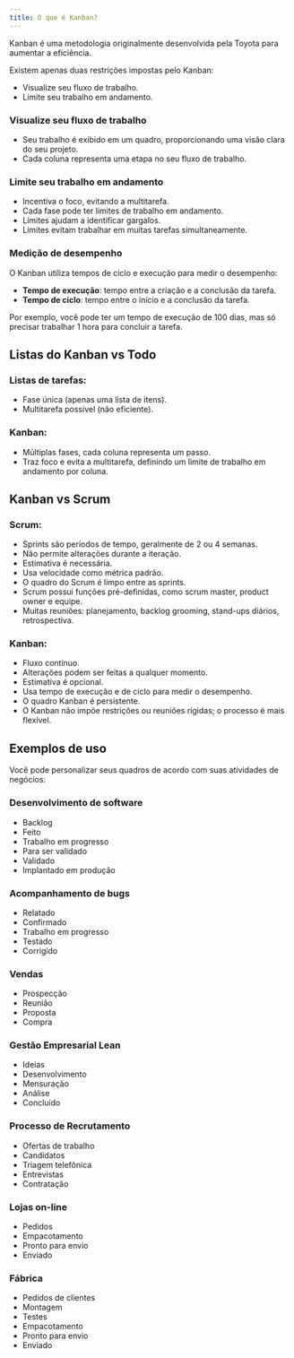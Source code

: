 ```yaml
---
title: O que é Kanban?
---
```


Kanban é uma metodologia originalmente desenvolvida pela Toyota para aumentar a eficiência.

Existem apenas duas restrições impostas pelo Kanban:

-   Visualize seu fluxo de trabalho.
-   Limite seu trabalho em andamento.

### Visualize seu fluxo de trabalho

-   Seu trabalho é exibido em um quadro, proporcionando uma visão clara do seu projeto.
-   Cada coluna representa uma etapa no seu fluxo de trabalho.

### Limite seu trabalho em andamento

-   Incentiva o foco, evitando a multitarefa.
-   Cada fase pode ter limites de trabalho em andamento.
-   Limites ajudam a identificar gargalos.
-   Limites evitam trabalhar em muitas tarefas simultaneamente.

### Medição de desempenho

O Kanban utiliza tempos de ciclo e execução para medir o desempenho:

-   **Tempo de execução**: tempo entre a criação e a conclusão da tarefa.
-   **Tempo de ciclo**: tempo entre o início e a conclusão da tarefa.

Por exemplo, você pode ter um tempo de execução de 100 dias, mas só precisar trabalhar 1 hora para concluir a tarefa.

Listas do Kanban vs Todo
------------------------

### Listas de tarefas:

-   Fase única (apenas uma lista de itens).
-   Multitarefa possível (não eficiente).

### Kanban:

-   Múltiplas fases, cada coluna representa um passo.
-   Traz foco e evita a multitarefa, definindo um limite de trabalho em andamento por coluna.

Kanban vs Scrum
---------------

### Scrum:

-   Sprints são períodos de tempo, geralmente de 2 ou 4 semanas.
-   Não permite alterações durante a iteração.
-   Estimativa é necessária.
-   Usa velocidade como métrica padrão.
-   O quadro do Scrum é limpo entre as sprints.
-   Scrum possui funções pré-definidas, como scrum master, product owner e equipe.
-   Muitas reuniões: planejamento, backlog grooming, stand-ups diários, retrospectiva.

### Kanban:

-   Fluxo contínuo.
-   Alterações podem ser feitas a qualquer momento.
-   Estimativa é opcional.
-   Usa tempo de execução e de ciclo para medir o desempenho.
-   O quadro Kanban é persistente.
-   O Kanban não impõe restrições ou reuniões rígidas; o processo é mais flexível.

Exemplos de uso
---------------

Você pode personalizar seus quadros de acordo com suas atividades de negócios:

### Desenvolvimento de software

-   Backlog
-   Feito
-   Trabalho em progresso
-   Para ser validado
-   Validado
-   Implantado em produção

### Acompanhamento de bugs

-   Relatado
-   Confirmado
-   Trabalho em progresso
-   Testado
-   Corrigido

### Vendas

-   Prospecção
-   Reunião
-   Proposta
-   Compra

### Gestão Empresarial Lean

-   Ideias
-   Desenvolvimento
-   Mensuração
-   Análise
-   Concluído

### Processo de Recrutamento

-   Ofertas de trabalho
-   Candidatos
-   Triagem telefônica
-   Entrevistas
-   Contratação

### Lojas on-line

-   Pedidos
-   Empacotamento
-   Pronto para envio
-   Enviado

### Fábrica

-   Pedidos de clientes
-   Montagem
-   Testes
-   Empacotamento
-   Pronto para envio
-   Enviado
